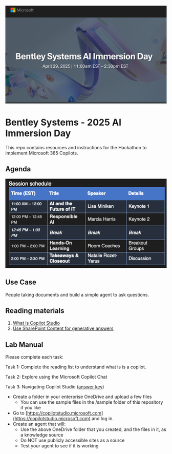 ![Microsoft](images/banner.png)
# Bentley Systems - 2025 AI Immersion Day
This repo contains resources and instructions for the Hackathon to implement Microsoft 365 Copilots.

## Agenda
![schedule](images/schedule.png)

## Use Case
People taking documents and build a simple agent to ask questions.

## Reading materials
1. [What is Copilot Studio](https://learn.microsoft.com/en-us/microsoft-copilot-studio/fundamentals-what-is-copilot-studio)
1. [Use SharePoint Content for generative answers](https://learn.microsoft.com/en-us/microsoft-copilot-studio/nlu-generative-answers-sharepoint-onedrive)

## Lab Manual
Please complete each task:

Task 1: Complete the reading list to understand what is is a copilot.

Task 2: Explore using the Microsoft Copilot Chat

Task 3: Navigating Copilot Studio ([answer key](answerkey.md))
- Create a folder in your enterprise OneDrive and upload a few files
   - You can use the sample files in the /sample folder of this repository if you like
- Go to [https://copilotstudio.microsoft.com](https://copilotstudio.microsoft.com) and log in.
- Create an agent that will:
   - Use the above OneDrive folder that you created, and the files in it, as a knowledge source
   - Do NOT use publicly accessible sites as a source
   - Test your agent to see if it is working

